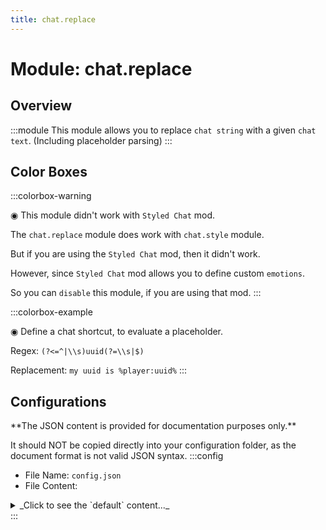 ```yaml
---
title: chat.replace
---
```



# Module: chat.replace

## Overview
:::module
This module allows you to replace `chat string` with a given `chat text`. (Including placeholder parsing)
:::
## Color Boxes

:::colorbox-warning

◉ This module didn't work with `Styled Chat` mod.

The `chat.replace` module does work with `chat.style` module.

But if you are using the `Styled Chat` mod, then it didn't work.

However, since `Styled Chat` mod allows you to define custom `emotions`.

So you can `disable` this module, if you are using that mod.
:::

:::colorbox-example

◉ Define a chat shortcut, to evaluate a placeholder.

Regex: `(?<=^|\\s)uuid(?=\\s|$)`

Replacement: `my uuid is %player:uuid%`
:::

## Configurations
<Admonition type="warning" icon="" title="">
**The JSON content is provided for documentation purposes only.**

It should NOT be copied directly into your configuration folder, as the document format is not valid JSON syntax.
</Admonition>
:::config
- File Name: `config.json`
- File Content: 
<details>

<summary>_Click to see the `default` content..._</summary>

```json showLineNumbers title="config/fuji/modules/chat/replace/config.json"
{
  /* Define `regex` expression, to replace `chat string`. */
  "replace": {
    "rules": [
      {
        "regex": "(?<=^|\\s)item(?=\\s|$)",
        "replacement": "%fuji:item%"
      },
      {
        "regex": "(?<=^|\\s)inv(?=\\s|$)",
        "replacement": "%fuji:inv%"
      },
      {
        "regex": "(?<=^|\\s)ender(?=\\s|$)",
        "replacement": "%fuji:ender%"
      },
      {
        "regex": "(?<=^|\\s)pos(?=\\s|$)",
        "replacement": "%fuji:pos%"
      },
      {
        "regex": "(?<=^|\\s)uuid(?=\\s|$)",
        "replacement": "<green>My uuid is %player:uuid%</green>"
      }
    ]
  }
}
```
</details>
:::
